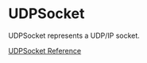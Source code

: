 # UDPSocket

UDPSocket represents a UDP/IP socket.

[UDPSocket Reference](https://ruby-doc.org/stdlib-2.6/libdoc/socket/rdoc/UDPSocket.html)